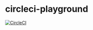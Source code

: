 # circleci-playground

[![CircleCI](https://circleci.com/gh/bitionaire/circleci-playground/tree/master.svg?style=svg)](https://circleci.com/gh/bitionaire/circleci-playground/tree/master)
